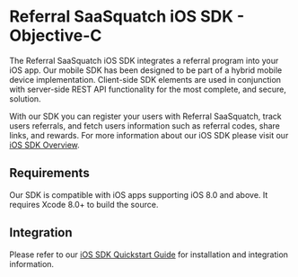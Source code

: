 # Referral SaaSquatch iOS SDK - Objective-C


The Referral SaaSquatch iOS SDK integrates a referral program into your iOS app. Our mobile SDK has been designed to be part of a hybrid mobile device implementation. Client-side SDK elements are used in conjunction with server-side REST API functionality for the most complete, and secure, solution.

With our SDK you can register your users with Referral SaaSquatch, track users referrals, and fetch users information such as referral codes, share links, and rewards. For more information about our iOS SDK please visit our [iOS SDK Overview](https://docs.referralsaasquatch.com/mobile/ios/).

## Requirements
Our SDK is compatible with iOS apps supporting iOS 8.0 and above. It requires Xcode 8.0+ to build the source.

## Integration
Please refer to our [iOS SDK Quickstart Guide](https://docs.referralsaasquatch.com/mobile/ios/quickstart/) for installation and integration information.
